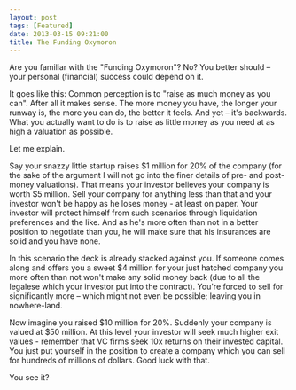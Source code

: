 ```yaml
---
layout: post
tags: [Featured]
date: 2013-03-15 09:21:00
title: The Funding Oxymoron
---
```

Are you familiar with the "Funding Oxymoron"? No? You better should – your personal (financial) success could depend on it.

It goes like this: Common perception is to "raise as much money as you can". After all it makes sense. The more money you have, the longer your runway is, the more you can do, the better it feels. And yet – it's backwards. What you actually want to do is to raise as little money as you need at as high a valuation as possible.

Let me explain.

Say your snazzy little startup raises $1 million for 20% of the company (for the sake of the argument I will not go into the finer details of pre- and post-money valuations). That means your investor believes your company is worth $5 million. Sell your company for anything less than that and your investor won't be happy as he loses money - at least on paper. Your investor will protect himself from such scenarios through liquidation preferences and the like. And as he's more often than not in a better position to negotiate than you, he will make sure that his insurances are solid and you have none.

In this scenario the deck is already stacked against you. If someone comes along and offers you a sweet $4 million for your just hatched company you more often than not won't make any solid money back (due to all the legalese which your investor put into the contract). You're forced to sell for significantly more – which might not even be possible; leaving you in nowhere-land.

Now imagine you raised $10 million for 20%. Suddenly your company is valued at $50 million. At this level your investor will seek much higher exit values - remember that VC firms seek 10x returns on their invested capital. You just put yourself in the position to create a company which you can sell for hundreds of millions of dollars. Good luck with that.

You see it?